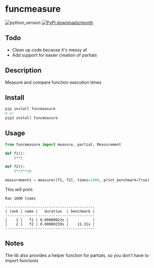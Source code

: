 # funcmeasure
![python_version](https://img.shields.io/static/v1?label=Python&message=3.5%20|%203.6%20|%203.7&color=blue) [![PyPI downloads/month](https://img.shields.io/pypi/dm/funcmeasure?logo=pypi&logoColor=white)](https://pypi.python.org/pypi/funcmeasure)

## Todo
- Clean up code because it's messy af
- Add support for easier creation of partials

## Description
Measure and compare function execution times

## Install
~~~~bash
pip install funcmeasure
# or
pip3 install funcmeasure
~~~~

## Usage
~~~~python
from funcmeasure import measure, partial, Measurement

def f1():
    5**2

def f2():
    5**2**10

measurements = measure([f1, f2], times=1000, print_benchmark=True)
~~~~
This will print:
~~~~
Ran 1000 times

-----------------------------------------
| rank | name |   duration  | benchmark |
-----------------------------------------
|    1 |   f1 | 0.00000023s |           |
|    2 |   f2 | 0.00000259s |    11.31x |
-----------------------------------------
~~~~

## Notes
The lib also provides a helper function for partials, so you don't have to import functools
